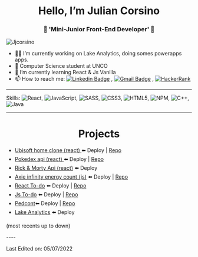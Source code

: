 <h1 align="center"> Hello, I’m Julian Corsino</h1>
<h3 align="center">🚀 'Mini-Junior Front-End Developer' 🚀</h3>

<p align="left"> <img src="https://komarev.com/ghpvc/?username=Jjcorsino" alt="Jjcorsino" /> </p>

- 👨‍💻 I’m currently working on Lake Analytics, doing somes powerapps apps.
- 📖 Computer Science student at UNCO
- 🌱 I’m currently learning React & Js Vanilla
- 📫 How to reach me: [![Linkedin Badge](https://img.shields.io/badge/-LinkedIn-blue?style=flat-square&logo=Linkedin&logoColor=white&link=)](https://www.linkedin.com/in/julian-ismael-corsino-5a4361180/) 
, [![Gmail Badge](https://img.shields.io/badge/-Gmail-c14438?style=flat-square&logo=Gmail&logoColor=white&link=mailto:juliancorsino@gmail.com)](mailto:juliancorsino@gmail.com)
, [![HackerRank](https://img.shields.io/badge/-Hackerrank-2EC866?style=flat-square&logo=HackerRank&logoColor=white)](https://www.hackerrank.com/ekko__)


----

Skills: ![React](https://img.shields.io/badge/react-%2320232a.svg?style=flat-square&logo=react&logoColor=%2361DAFB), ![JavaScript](https://img.shields.io/badge/javascript-%23323330.svg?style=flat-square&logo=javascript&logoColor=%23F7DF1E), ![SASS](https://img.shields.io/badge/SASS-hotpink.svg?style=flat-square&logo=SASS&logoColor=white), ![CSS3](https://img.shields.io/badge/css3-%231572B6.svg?style=flat-square&logo=css3&logoColor=white), ![HTML5](https://img.shields.io/badge/html5-%23E34F26.svg?style=flat-square&logo=html5&logoColor=white), ![NPM](https://img.shields.io/badge/NPM-%23000000.svg?style=flat-square&logo=npm&logoColor=white), ![C++](https://img.shields.io/badge/c++-%2300599C.svg?style=flat-square&logo=c%2B%2B&logoColor=white),  ![Java](https://img.shields.io/badge/java-%23ED8B00.svg?style=flat-square&logo=java&logoColor=white)

----
<h1 align="center"> Projects</h1>

- [Ubisoft home clone (react) ](https://ubisoftjjcorsino.netlify.app/)⬅️ Deploy | [Repo](https://github.com/Jjcorsino/UbisoftInterview)
- [Pokedex api (react) ](https://kokemonedex-api.netlify.app/)⬅️ Deploy | [Repo](https://github.com/Jjcorsino/Pokeapi)
- [Rick & Morty Api (react)](https://riick-and-morty-apii.netlify.app/) ⬅️ Deploy
- [Axie infinity energy count (js)](https://axie.energy/) ⬅️ Deploy | [Repo](https://github.com/Jjcorsino/axieEnergy-main)
- [React To-do](https://jjcorsino.github.io/React-To-Do/) ⬅️ Deploy | [Repo](https://github.com/Jjcorsino/React-To-Do)
- [Js To-do](https://jjcorsino.github.io/ToDoTimer/) ⬅️ Deploy | [Repo](https://github.com/Jjcorsino/ToDoTimer)
- [Pedcont](https://jjcorsino.github.io/Pedcont/)⬅️ Deploy | [Repo](https://github.com/Jjcorsino/Pedcont)
- [Lake Analytics](https://www.lake-analytics.com/) ⬅️ Deploy

<p> (most recents up to down) </p>
----

Last Edited on: 05/07/2022
